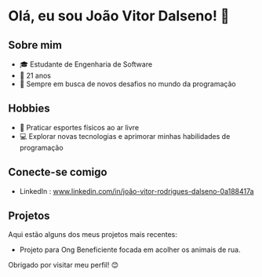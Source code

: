 # Olá, eu sou João Vitor Dalseno! 👋

## Sobre mim
- 🎓 Estudante de Engenharia de Software
- 🎂 21 anos
- 🌱 Sempre em busca de novos desafios no mundo da programação

## Hobbies
- 🏃 Praticar esportes físicos ao ar livre
- 💻 Explorar novas tecnologias e aprimorar minhas habilidades de programação

## Conecte-se comigo
- LinkedIn : www.linkedin.com/in/joão-vitor-rodrigues-dalseno-0a188417a

## Projetos
Aqui estão alguns dos meus projetos mais recentes:
- Projeto para Ong Beneficiente focada em acolher os animais de rua. 

Obrigado por visitar meu perfil! 😊
